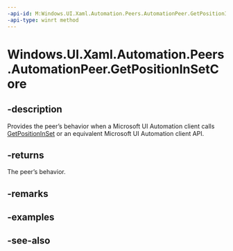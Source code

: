 ```yaml
---
-api-id: M:Windows.UI.Xaml.Automation.Peers.AutomationPeer.GetPositionInSetCore
-api-type: winrt method
---
```


<!-- Method syntax
virtual protected int GetPositionInSetCore()
-->

# Windows.UI.Xaml.Automation.Peers.AutomationPeer.GetPositionInSetCore

## -description
Provides the peer’s behavior when a Microsoft UI Automation client calls [GetPositionInSet](automationpeer_getpositioninset_381040721.md) or an equivalent Microsoft UI Automation client API.



## -returns
The peer’s behavior.

## -remarks

## -examples

## -see-also
